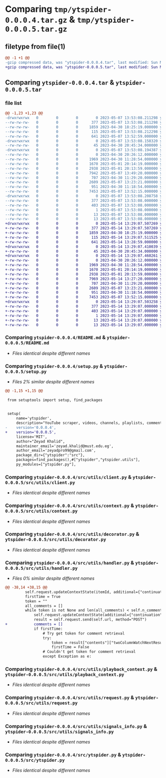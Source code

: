# Comparing `tmp/ytspider-0.0.0.4.tar.gz` & `tmp/ytspider-0.0.0.5.tar.gz`

## filetype from file(1)

```diff
@@ -1 +1 @@
-gzip compressed data, was "ytspider-0.0.0.4.tar", last modified: Sun May  7 13:53:08 2023, max compression
+gzip compressed data, was "ytspider-0.0.0.5.tar", last modified: Sun May 14 13:29:07 2023, max compression
```

## Comparing `ytspider-0.0.0.4.tar` & `ytspider-0.0.0.5.tar`

### file list

```diff
@@ -1,23 +1,23 @@
-drwxrwxrwx   0        0        0        0 2023-05-07 13:53:08.211298 ytspider-0.0.0.4/
--rw-rw-rw-   0        0        0      377 2023-05-07 13:53:08.211298 ytspider-0.0.0.4/PKG-INFO
--rw-rw-rw-   0        0        0     1859 2023-04-30 18:25:19.000000 ytspider-0.0.0.4/README.md
--rw-rw-rw-   0        0        0      115 2023-05-07 13:53:08.212298 ytspider-0.0.0.4/setup.cfg
--rw-rw-rw-   0        0        0      641 2023-05-07 13:52:59.000000 ytspider-0.0.0.4/setup.py
-drwxrwxrwx   0        0        0        0 2023-05-07 13:53:08.158320 ytspider-0.0.0.4/src/
--rw-rw-rw-   0        0        0       45 2023-04-30 20:45:34.000000 ytspider-0.0.0.4/src/__init__.py
-drwxrwxrwx   0        0        0        0 2023-05-07 13:53:08.194387 ytspider-0.0.0.4/src/utils/
--rw-rw-rw-   0        0        0        0 2023-04-30 20:26:12.000000 ytspider-0.0.0.4/src/utils/__init__.py
--rw-rw-rw-   0        0        0     1969 2023-04-30 11:28:54.000000 ytspider-0.0.0.4/src/utils/client.py
--rw-rw-rw-   0        0        0     1670 2023-05-01 20:14:19.000000 ytspider-0.0.0.4/src/utils/context.py
--rw-rw-rw-   0        0        0     2938 2023-05-01 20:13:59.000000 ytspider-0.0.0.4/src/utils/decorator.py
--rw-rw-rw-   0        0        0     7942 2023-05-07 13:49:20.000000 ytspider-0.0.0.4/src/utils/handler.py
--rw-rw-rw-   0        0        0      707 2023-04-30 11:29:20.000000 ytspider-0.0.0.4/src/utils/playback_context.py
--rw-rw-rw-   0        0        0     2609 2023-05-07 13:23:21.000000 ytspider-0.0.0.4/src/utils/request.py
--rw-rw-rw-   0        0        0      951 2023-04-30 11:18:54.000000 ytspider-0.0.0.4/src/utils/signals_info.py
--rw-rw-rw-   0        0        0     7453 2023-05-07 13:52:15.000000 ytspider-0.0.0.4/src/ytspider.py
-drwxrwxrwx   0        0        0        0 2023-05-07 13:53:08.208758 ytspider-0.0.0.4/ytspider.egg-info/
--rw-rw-rw-   0        0        0      377 2023-05-07 13:53:08.000000 ytspider-0.0.0.4/ytspider.egg-info/PKG-INFO
--rw-rw-rw-   0        0        0      403 2023-05-07 13:53:08.000000 ytspider-0.0.0.4/ytspider.egg-info/SOURCES.txt
--rw-rw-rw-   0        0        0        1 2023-05-07 13:53:08.000000 ytspider-0.0.0.4/ytspider.egg-info/dependency_links.txt
--rw-rw-rw-   0        0        0       13 2023-05-07 13:53:08.000000 ytspider-0.0.0.4/ytspider.egg-info/requires.txt
--rw-rw-rw-   0        0        0       13 2023-05-07 13:53:08.000000 ytspider-0.0.0.4/ytspider.egg-info/top_level.txt
+drwxrwxrwx   0        0        0        0 2023-05-14 13:29:07.507269 ytspider-0.0.0.5/
+-rw-rw-rw-   0        0        0      377 2023-05-14 13:29:07.507269 ytspider-0.0.0.5/PKG-INFO
+-rw-rw-rw-   0        0        0     1859 2023-04-30 18:25:19.000000 ytspider-0.0.0.5/README.md
+-rw-rw-rw-   0        0        0      115 2023-05-14 13:29:07.511525 ytspider-0.0.0.5/setup.cfg
+-rw-rw-rw-   0        0        0      641 2023-05-14 13:28:59.000000 ytspider-0.0.0.5/setup.py
+drwxrwxrwx   0        0        0        0 2023-05-14 13:29:07.410039 ytspider-0.0.0.5/src/
+-rw-rw-rw-   0        0        0       45 2023-04-30 20:45:34.000000 ytspider-0.0.0.5/src/__init__.py
+drwxrwxrwx   0        0        0        0 2023-05-14 13:29:07.460261 ytspider-0.0.0.5/src/utils/
+-rw-rw-rw-   0        0        0        0 2023-04-30 20:26:12.000000 ytspider-0.0.0.5/src/utils/__init__.py
+-rw-rw-rw-   0        0        0     1969 2023-04-30 11:28:54.000000 ytspider-0.0.0.5/src/utils/client.py
+-rw-rw-rw-   0        0        0     1670 2023-05-01 20:14:19.000000 ytspider-0.0.0.5/src/utils/context.py
+-rw-rw-rw-   0        0        0     2938 2023-05-01 20:13:59.000000 ytspider-0.0.0.5/src/utils/decorator.py
+-rw-rw-rw-   0        0        0     7969 2023-05-14 13:27:20.000000 ytspider-0.0.0.5/src/utils/handler.py
+-rw-rw-rw-   0        0        0      707 2023-04-30 11:29:20.000000 ytspider-0.0.0.5/src/utils/playback_context.py
+-rw-rw-rw-   0        0        0     2609 2023-05-07 13:23:21.000000 ytspider-0.0.0.5/src/utils/request.py
+-rw-rw-rw-   0        0        0      951 2023-04-30 11:18:54.000000 ytspider-0.0.0.5/src/utils/signals_info.py
+-rw-rw-rw-   0        0        0     7453 2023-05-07 13:52:15.000000 ytspider-0.0.0.5/src/ytspider.py
+drwxrwxrwx   0        0        0        0 2023-05-14 13:29:07.503258 ytspider-0.0.0.5/ytspider.egg-info/
+-rw-rw-rw-   0        0        0      377 2023-05-14 13:29:07.000000 ytspider-0.0.0.5/ytspider.egg-info/PKG-INFO
+-rw-rw-rw-   0        0        0      403 2023-05-14 13:29:07.000000 ytspider-0.0.0.5/ytspider.egg-info/SOURCES.txt
+-rw-rw-rw-   0        0        0        1 2023-05-14 13:29:07.000000 ytspider-0.0.0.5/ytspider.egg-info/dependency_links.txt
+-rw-rw-rw-   0        0        0       13 2023-05-14 13:29:07.000000 ytspider-0.0.0.5/ytspider.egg-info/requires.txt
+-rw-rw-rw-   0        0        0       13 2023-05-14 13:29:07.000000 ytspider-0.0.0.5/ytspider.egg-info/top_level.txt
```

### Comparing `ytspider-0.0.0.4/README.md` & `ytspider-0.0.0.5/README.md`

 * *Files identical despite different names*

### Comparing `ytspider-0.0.0.4/setup.py` & `ytspider-0.0.0.5/setup.py`

 * *Files 2% similar despite different names*

```diff
@@ -1,15 +1,15 @@
 
 from setuptools import setup, find_packages
 
 
 setup(
     name='ytspider',
     description="YouTube scraper, videos, channels, playlists, comments and transcriptions",
-    version='0.0.0.4',
+    version='0.0.0.5',
     license='MIT',
     author="Zeyad Khalid",
     maintainer_email='zeyad.khalid@must.edu.eg',
     author_email='zeyadpro99@gmail.com',
     package_dir={"ytspider":"src"},
     packages=find_packages(),#["ytspider","ytspider.utils"],
     py_modules=["ytspider.py"],
```

### Comparing `ytspider-0.0.0.4/src/utils/client.py` & `ytspider-0.0.0.5/src/utils/client.py`

 * *Files identical despite different names*

### Comparing `ytspider-0.0.0.4/src/utils/context.py` & `ytspider-0.0.0.5/src/utils/context.py`

 * *Files identical despite different names*

### Comparing `ytspider-0.0.0.4/src/utils/decorator.py` & `ytspider-0.0.0.5/src/utils/decorator.py`

 * *Files identical despite different names*

### Comparing `ytspider-0.0.0.4/src/utils/handler.py` & `ytspider-0.0.0.5/src/utils/handler.py`

 * *Files 0% similar despite different names*

```diff
@@ -38,14 +38,15 @@
         self.request.updateContextState(itemId, additional={"continuation": ""})
         firstTime = True
         token = ""
         all_comments = []
         while token is not None and len(all_comments) < self.n_comments:
             self.request.updateContextState(additional={"continuation": token})
             result = self.request.send(self.url, method="POST")
+            comments = []
             if firstTime:
                 # Try get token for comment retrieval
                 try:
                     token = result["contents"]["twoColumnWatchNextResults"]["results"]["results"]["contents"][3]["itemSectionRenderer"]["contents"][0]["continuationItemRenderer"]["continuationEndpoint"]["continuationCommand"]["token"]
                     firstTime = False
                 # Couldn't get token for comment retrieval
                 except Exception as e:
```

### Comparing `ytspider-0.0.0.4/src/utils/playback_context.py` & `ytspider-0.0.0.5/src/utils/playback_context.py`

 * *Files identical despite different names*

### Comparing `ytspider-0.0.0.4/src/utils/request.py` & `ytspider-0.0.0.5/src/utils/request.py`

 * *Files identical despite different names*

### Comparing `ytspider-0.0.0.4/src/utils/signals_info.py` & `ytspider-0.0.0.5/src/utils/signals_info.py`

 * *Files identical despite different names*

### Comparing `ytspider-0.0.0.4/src/ytspider.py` & `ytspider-0.0.0.5/src/ytspider.py`

 * *Files identical despite different names*

